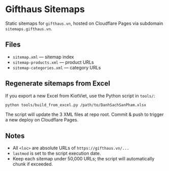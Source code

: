 # Gifthaus Sitemaps

Static sitemaps for `gifthaus.vn`, hosted on Cloudflare Pages via subdomain `sitemaps.gifthaus.vn`.

## Files
- `sitemap.xml` — sitemap index
- `sitemap-products.xml` — product URLs
- `sitemap-categories.xml` — category URLs

## Regenerate sitemaps from Excel
If you export a new Excel from KiotViet, use the Python script in `tools/`:

```bash
python tools/build_from_excel.py /path/to/DanhSachSanPham.xlsx
```

The script will update the 3 XML files at repo root. Commit & push to trigger a new deploy on Cloudflare Pages.

## Notes
- All `<loc>` are absolute URLs of `https://gifthaus.vn/...`
- `lastmod` is set to the script execution date.
- Keep each sitemap under 50,000 URLs; the script will automatically chunk if exceeded.
```